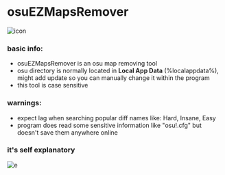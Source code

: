 # osuEZMapsRemover
![icon](https://i.imgur.com/0UKW0ul.png)
### basic info:
- osuEZMapsRemover is an osu map removing tool
- osu directory is normally located in **Local App Data** (%localappdata%), might add update so you can manually change it within the program
- this tool is case sensitive
### warnings:
- expect lag when searching popular diff names like: Hard, Insane, Easy
- program does read some sensitive information like "osu!.cfg" but doesn't save them anywhere online
### it's self explanatory
![e](https://i.imgur.com/4YUm6U7.png)
